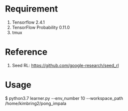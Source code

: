 # Requirement
1. Tensorflow 2.4.1
2. TensorFlow Probability 0.11.0
3. tmux

# Reference
1. Seed RL: https://github.com/google-research/seed_rl

# Usage
$ python3.7 learner.py --env_number 10 --workspace_path /home/kimbring2/pong_impala
